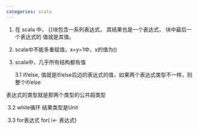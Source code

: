 ```yaml
---
categories: scala
---
```




1. 在 scala 中， {}块包含一系列表达式， 其结果也是一个表达式， 块中最后一个表达式的
   值就是其值。

2. scala中不能多重赋值，x=y=1中，x的值为()

3. scala中，几乎所有结构都有值

   3.1 if/else,  值就是if/else后边的表达式的值，如果两个表达式类型不一样，则整个if/else

表达式的类型就是那两个类型的公共超类型

​          3.2 while循环  结果类型是Unit

​          3.3 for表达式 for( i<- 表达式)